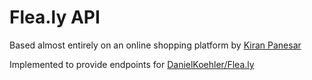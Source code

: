 Flea.ly API
===========

Based almost entirely on an online shopping platform by [Kiran Panesar](https://github.com/KiranPanesar)

Implemented to provide endpoints for [DanielKoehler/Flea.ly](https://github.com/DanielKoehler/Flea.ly)
